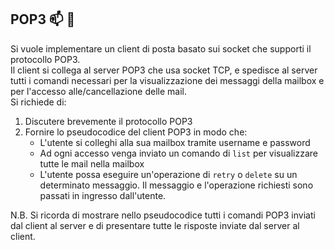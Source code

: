 ## POP3 📫 📧

Si vuole implementare un client di posta basato sui socket che supporti il protocollo POP3.  
Il client si collega al server POP3 che usa socket TCP, e spedisce al server tutti i comandi necessari per la visualizzazione dei messaggi
della mailbox e per l'accesso alle/cancellazione delle mail.  
Si richiede di:

1. Discutere brevemente il protocollo POP3
2. Fornire lo pseudocodice del client POP3 in modo che: 
	* L'utente si colleghi alla sua mailbox tramite username e password
    * Ad ogni accesso venga inviato un comando di `list` per visualizzare tutte le mail nella mailbox
    * L'utente possa eseguire un'operazione di `retry` o `delete` su un determinato messaggio. Il messaggio e l'operazione richiesti sono passati in ingresso dall'utente.

N.B. Si ricorda di mostrare nello pseudocodice tutti i comandi POP3 inviati dal client al server e di presentare tutte
le risposte inviate dal server al client.